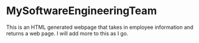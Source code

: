# MySoftwareEngineeringTeam
This is an HTML generated webpage that takes in employee information and returns a web page. I will add more to this as I go.
